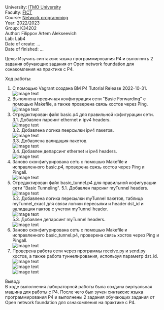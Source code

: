 University: [ITMO University](https://itmo.ru/ru/)  
Faculty: [FICT](https://fict.itmo.ru)  
Course: [Network programming](https://github.com/itmo-ict-faculty/network-programming)  
Year: 2022/2023  
Group: K34202  
Author: Filippov Artem Alekseevich  
Lab: Lab4  
Date of create: ...  
Date of finished: ...  

Цель:  Изучить синтаксис языка программирования P4 и выполнить 2 задания обучающих задания от Open network foundation для ознакомления на практике с P4.  

Ход работы:  

1.	С помощью Vagrant создана ВМ P4 Tutorial Release 2022-10-31. 
![Image text](https://github.com/Artemchikus/2022_2023-network_programming-k34202-filippov_a_a/raw/main/lab4/images/1.png)  
2.	Выполнена превичная конфигурация сети "Basic Forwarding" с помощью Makefile, а также проверена связь хостов через Ping.  
![Image text](https://github.com/Artemchikus/2022_2023-network_programming-k34202-filippov_a_a/raw/main/lab4/images/2.png)   
3.	Отредактирован файл basic.p4 для правильной кофигурации сети.
3.1. Добавлен парсинг ethernet и ipv4 headers.  
![Image text](https://github.com/Artemchikus/2022_2023-network_programming-k34202-filippov_a_a/raw/main/lab4/images/3.png)  
3.2. Добавлена логика пеерсылки ipv4 пакетов.  
![Image text](https://github.com/Artemchikus/2022_2023-network_programming-k34202-filippov_a_a/raw/main/lab4/images/4.png)  
3.3. Добавлена валидация пакетов.  
![Image text](https://github.com/Artemchikus/2022_2023-network_programming-k34202-filippov_a_a/raw/main/lab4/images/5.png)  
3.4. Добавлен депарсинг ethernet и ipv4 headers.  
![Image text](https://github.com/Artemchikus/2022_2023-network_programming-k34202-filippov_a_a/raw/main/lab4/images/6.png)  
4.	Заново сконфигурирована сеть с помошью Makefile и исправленного basic.p4, проверена связь хостов через Ping и Pingall.  
![Image text](https://github.com/Artemchikus/2022_2023-network_programming-k34202-filippov_a_a/raw/main/lab4/images/7.png)    
5.	Отредактирован файл basic_tunnel.p4 для правильной кофигурации сети "Basic Tunneling".
5.1. Добавлен парсинг myTunnel headers.  
![Image text](https://github.com/Artemchikus/2022_2023-network_programming-k34202-filippov_a_a/raw/main/lab4/images/8.png)  
5.2. Добавлена логика пересылки myTunnel пакетов, таблица myTunnel_exact для связи логики пересылки и header dst_id и валидация пактов с учетом myTunnel header.  
![Image text](https://github.com/Artemchikus/2022_2023-network_programming-k34202-filippov_a_a/raw/main/lab4/images/9.png)  
5.3. Добавлен депарсинг myTunnel headers.  
![Image text](https://github.com/Artemchikus/2022_2023-network_programming-k34202-filippov_a_a/raw/main/lab4/images/10.png)   
6. Заново сконфигурирована сеть с помошью Makefile и исправленного basic_tunnel.p4, проверена связь хостов через Ping и Pingall.  
![Image text](https://github.com/Artemchikus/2022_2023-network_programming-k34202-filippov_a_a/raw/main/lab4/images/11.png)   
7. Проверена работа сети через программы receive.py и send.py хостов, а также работа туннелирования, используя параметр dst_id.  
![Image text](https://github.com/Artemchikus/2022_2023-network_programming-k34202-filippov_a_a/raw/main/lab4/images/12.png)  
![Image text](https://github.com/Artemchikus/2022_2023-network_programming-k34202-filippov_a_a/raw/main/lab4/images/13.png)  
![Image text](https://github.com/Artemchikus/2022_2023-network_programming-k34202-filippov_a_a/raw/main/lab4/images/14.png)  

Вывод:  
В ходе выполнения лабораторной работы была создана виртуальная машина для работы с P4. После чего был зучен синтаксис языка программирования P4 и выполнены 2 задания обучающих задания от Open network foundation для ознакомления на практике с P4.  